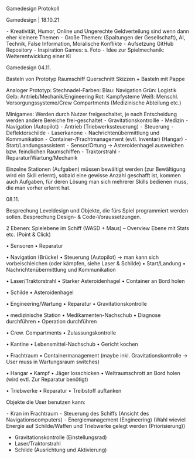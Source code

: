 Gamedesign Protokoll

Gamedesign | 18.10.21

⁃	Kreativität, Humor, Online und Ungerechte Geldverteilung sind wenn dann eher kleinere Themen
⁃	Große Themen: (Spaltungen der Gesellschaft), AI, Technik, False Information, Moralische Konflikte
⁃	Aufsetzung GitHub Repository
⁃	Inspiration Games: s. Foto
⁃	Idee zur Spielmechanik: Weiterentwicklung einer KI

Gamedesign 04.11.

Basteln von Prototyp Raumschiff Querschnitt
Skizzen + Basteln mit Pappe

Analoger Prototyp:
Stechnadel-Farben: 
Blau: Navigation
Grün: Logistik
Gelb: Antrieb/Mechanik/Engineering
Rot: Kampfysteme
Weiß: Menschl. Versorgungssysteme/Crew Compartments (Medizinische Abteilung etc.)

Minigames:
Werden durch Nutzer freigeschaltet, je nach Entscheidung werden andere Bereiche frei-geschaltet
⁃	Gravitationskontrollle
⁃	Medizin
⁃	Navigation (Autopilot)
⁃	Antrieb (Triebwerkssteuerung)
⁃	Steuerung
⁃	Deflektorschilde
⁃	Laserkanone
⁃	Nachrichtenübermittlung und Kommunikation
⁃	Container-/Frachtmanagement (evtl. Inventar) (Hangar)
⁃	Start/Landungsassistent
⁃	Sensor/Ortung -> Asteroidenhagel ausweichen bzw. feindlichen Raumschiffen
⁃	Traktorstrahl
⁃	Reparatur/Wartung/Mechanik

Einzelne Stationen (Aufgaben) müssen bewältigt werden (zur Bewältigung wird ein Skill erlernt), sobald eine gewisse Anzahl geschafft ist, kommen auch Aufgaben, für deren Lösung man sich mehrerer Skills bedienen muss, die man vorher erlernt hat.

08.11.

Besprechung Leveldesign und Objekte, die fürs Spiel programmiert werden sollen. Besprechung Design-  & Code-Voraussetzungen.

2 Ebenen:
Spielebene im Schiff (WASD + Maus) – Overview Ebene mit Stats etc. (Point & Click)

•	Sensoren
•	Reparatur

•	Navigation (Brücke)
•	Steuerung (Autopilot) -> man kann sich vorbeischleichen (oder kämpfen, siehe Laser & Schilde)
•	Start/Landung
•	Nachrichtenübermittlung und Kommunikation

•	Laser/Traktorstrahl
•	Starker Asteroidenhagel
•	Container an Bord holen

•	Schilde
•	Asteroidenhagel

•	Engineering/Wartung
•	Reparatur
•	Gravitationskontrolle

•	medizinische Station
•	Medikamenten-Nachschub
•	Diagnose durchführen
•	Operation durchführen

•	Crew. Compartments
•	Zulassungskontrolle

•	Kantine
•	Lebensmittel-Nachschub
•	Gericht kochen

•	Frachtraum
•	Containermanagement (maybe inkl. Gravitationskontrolle -> User muss in Wartungsraum switches)

•	Hangar
•	Kampf
•	Jäger losschicken
•	Weltraumschrott an Bord holen (wird evtl. Zur Reparatur benötigt)

•	Triebwerke
•	Reparatur
•	Treibstoff auftanken  

Objekte die User benutzen kann:

⁃	Kran im Frachtraum
⁃	Steuerung des Schiffs (Ansicht des Navigationscomputers)
⁃	Energiemanagement (Engineering) (Wahl wieviel Energie auf Schilde/Waffen und Triebwerke gelegt werden (Priorisierung))
-   Gravitationskontrolle (Einstellungsrad)
-   Laser/Traktorstrahl
-   Schilde (Ausrichtung und Aktivierung)



